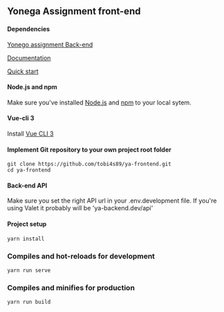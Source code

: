 ## Yonega Assignment front-end

#### Dependencies

[Yonego assignment Back-end](https://github.com/tobi4s89/ya-backend)

[Documentation](https://github.com/tobi4s89/ya-backend/blob/master/docs/DOCUMENTATION.md)

[Quick start](https://github.com/tobi4s89/ya-backend/blob/master/docs/QUICK_START.md)

#### Node.js and npm
Make sure you've installed [Node.js](https://docs.npmjs.com/downloading-and-installing-node-js-and-npm) and [npm](https://docs.npmjs.com/downloading-and-installing-node-js-and-npm) to your local sytem.

#### Vue-cli 3
Install [Vue CLI 3](https://cli.vuejs.org/guide/)

#### Implement Git repository to your own project root folder

    git clone https://github.com/tobi4s89/ya-frontend.git
    cd ya-frontend

#### Back-end API

Make sure you set the right API url in your .env.development file. If you're using Valet it probably will be 'ya-backend.dev/api'

#### Project setup

    yarn install

### Compiles and hot-reloads for development

    yarn run serve

### Compiles and minifies for production

    yarn run build
